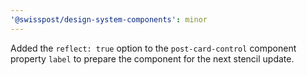 ```yaml
---
'@swisspost/design-system-components': minor
---
```


Added the `reflect: true` option to the `post-card-control` component property `label` to prepare the component for the next stencil update.
